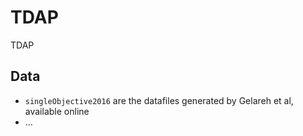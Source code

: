 # TDAP
TDAP

## Data
- `singleObjective2016` are the datafiles generated by Gelareh et al, available online
- ...

